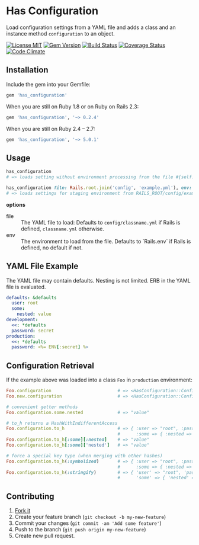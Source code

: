 Has Configuration
=================

Load configuration settings from a YAML file and adds a class and an instance method `configuration` to an object.

[![License MIT](https://img.shields.io/badge/license-MIT-brightgreen.svg)](https://github.com/spickermann/has_configuration/blob/main/MIT-LICENSE)
[![Gem Version](https://badge.fury.io/rb/has_configuration.svg)](http://badge.fury.io/rb/has_configuration)
[![Build Status](https://github.com/spickermann/has_configuration/actions/workflows/CI.yml/badge.svg)](https://github.com/spickermann/has_configuration/actions/workflows/CI.yml)
[![Coverage Status](https://coveralls.io/repos/spickermann/has_configuration/badge.svg?branch=main)](https://coveralls.io/r/spickermann/has_configuration?branch=main)
[![Code Climate](https://codeclimate.com/github/spickermann/has_configuration/badges/gpa.svg)](https://codeclimate.com/github/spickermann/has_configuration)

Installation
------------

Include the gem into your Gemfile:

```ruby
gem 'has_configuration'
```

When you are still on Ruby 1.8 or on Ruby on Rails 2.3:

```ruby
gem 'has_configuration', '~> 0.2.4'
```

When you are still on Ruby 2.4 – 2.7:

```ruby
gem 'has_configuration', '~> 5.0.1'
```

Usage
-----

```ruby
has_configuration
# => loads setting without environment processing from the file #{self.class.name.downcase}.yml

has_configuration file: Rails.root.join('config', 'example.yml'), env: 'staging'
# => loads settings for staging environment from RAILS_ROOT/config/example.yml file
```

**options**

<dl>
<dt>file</dt>
<dd>
  The YAML file to load: Defaults to <code>config/classname.yml</code> if Rails is
  defined, <code>classname.yml</code> otherwise.
</dd>
<dt>env</dt>
<dd>
  The environment to load from the file. Defaults to `Rails.env` if Rails is defined, no default if not.
</dd>

YAML File Example
-----------------

The YAML file may contain defaults. Nesting is not limited. ERB in the YAML file is evaluated.

```yaml
defaults: &defaults
  user: root
  some:
    nested: value
development:
  <<: *defaults
  password: secret
production:
  <<: *defaults
  password: <%= ENV[:secret] %>
```

Configuration Retrieval
-----------------------

If the example above was loaded into a class `Foo` in `production` environment:

```ruby
Foo.configuration                         # => <HasConfiguration::Configuration:0x00...>
Foo.new.configuration                     # => <HasConfiguration::Configuration:0x00...>

# convenient getter methods
Foo.configuration.some.nested             # => "value"

# to_h returns a HashWithIndifferentAccess
Foo.configuration.to_h                    # => { :user => "root", :password => "prod-secret"
                                          #      :some => { :nested => "value" } }
Foo.configuration.to_h[:some][:nested]    # => "value"
Foo.configuration.to_h[:some]['nested']   # => "value"

# force a special key type (when merging with other hashes)
Foo.configuration.to_h(:symbolized)       # => { :user => "root", :password => "prod-secret"
                                          #      :some => { :nested => "value" } }
Foo.configuration.to_h(:stringify)        # => { 'user' => "root", 'password' => "prod-secret"
                                          #      'some' => { 'nested' => "value" } }
```

Contributing
------------

1. [Fork it](http://github.com/spickermann/has_configuration/fork)
2. Create your feature branch (`git checkout -b my-new-feature`)
3. Commit your changes (`git commit -am 'Add some feature'`)
4. Push to the branch (`git push origin my-new-feature`)
5. Create new pull request.
